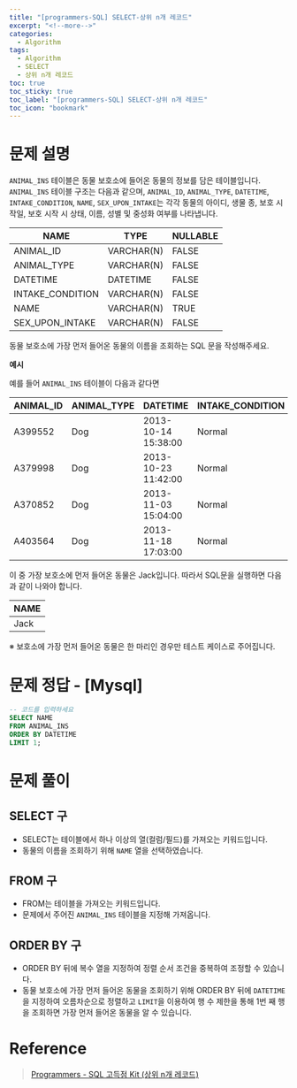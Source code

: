 ```yaml
---
title: "[programmers-SQL] SELECT-상위 n개 레코드"
excerpt: "<!--more-->"
categories:
  - Algorithm
tags:
  - Algorithm
  - SELECT
  - 상위 n개 레코드
toc: true
toc_sticky: true
toc_label: "[programmers-SQL] SELECT-상위 n개 레코드"
toc_icon: "bookmark"
---
```


# 문제 설명

`ANIMAL_INS` 테이블은 동물 보호소에 들어온 동물의 정보를 담은 테이블입니다. `ANIMAL_INS` 테이블 구조는 다음과 같으며, `ANIMAL_ID`, `ANIMAL_TYPE`, `DATETIME`, `INTAKE_CONDITION`, `NAME`, `SEX_UPON_INTAKE`는 각각 동물의 아이디, 생물 종, 보호 시작일, 보호 시작 시 상태, 이름, 성별 및 중성화 여부를 나타냅니다.

| NAME             | TYPE       | NULLABLE |
| ---------------- | ---------- | -------- |
| ANIMAL_ID        | VARCHAR(N) | FALSE    |
| ANIMAL_TYPE      | VARCHAR(N) | FALSE    |
| DATETIME         | DATETIME   | FALSE    |
| INTAKE_CONDITION | VARCHAR(N) | FALSE    |
| NAME             | VARCHAR(N) | TRUE     |
| SEX_UPON_INTAKE  | VARCHAR(N) | FALSE    |

동물 보호소에 가장 먼저 들어온 동물의 이름을 조회하는 SQL 문을 작성해주세요.

**예시**

예를 들어 `ANIMAL_INS` 테이블이 다음과 같다면

| ANIMAL_ID | ANIMAL_TYPE | DATETIME            | INTAKE_CONDITION | NAME     | SEX_UPON_INTAKE |
| --------- | ----------- | ------------------- | ---------------- | -------- | --------------- |
| A399552   | Dog         | 2013-10-14 15:38:00 | Normal           | Jack     | Neutered Male   |
| A379998   | Dog         | 2013-10-23 11:42:00 | Normal           | Disciple | Intact Male     |
| A370852   | Dog         | 2013-11-03 15:04:00 | Normal           | Katie    | Spayed Female   |
| A403564   | Dog         | 2013-11-18 17:03:00 | Normal           | Anna     | Spayed Female   |

이 중 가장 보호소에 먼저 들어온 동물은 Jack입니다. 따라서 SQL문을 실행하면 다음과 같이 나와야 합니다.

| NAME |
| ---- |
| Jack |

※ 보호소에 가장 먼저 들어온 동물은 한 마리인 경우만 테스트 케이스로 주어집니다.

# 문제 정답 - [Mysql]

```sql
-- 코드를 입력하세요
SELECT NAME
FROM ANIMAL_INS
ORDER BY DATETIME
LIMIT 1;
```

# 문제 풀이

## SELECT 구
- SELECT는 테이블에서 하나 이상의 열(컬럼/필드)를 가져오는 키워드입니다.
- 동물의 이름을 조회하기 위해 `NAME` 열을 선택하였습니다.

## FROM 구
- FROM는 테이블을 가져오는 키워드입니다.
- 문제에서 주어진 `ANIMAL_INS` 테이블을 지정해 가져옵니다.

## ORDER BY 구
- ORDER BY 뒤에 복수 열을 지정하여 정렬 순서 조건을 중복하여 조정할 수 있습니다.
- 동물 보호소에 가장 먼저 들어온 동물을 조회하기 위해 ORDER BY 뒤에 `DATETIME`을 지정하여 오름차순으로 정렬하고
`LIMIT`을 이용하여 행 수 제한을 통해 1번 째 행을 조회하면 가장 먼저 들어온 동물을 알 수 있습니다.

# Reference

> [Programmers - SQL 고득점 Kit (상위 n개 레코드)](https://programmers.co.kr/learn/courses/30/lessons/59405)<br>